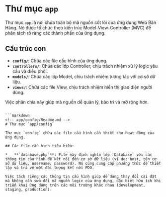 # Thư mục `app`

Thư mục `app` là nơi chứa toàn bộ mã nguồn cốt lõi của ứng dụng Web Bán Hàng. Nó được tổ chức theo kiến trúc Model-View-Controller (MVC) để phân tách rõ ràng các thành phần của ứng dụng.

## Cấu trúc con

*   **`config/`**: Chứa các file cấu hình của ứng dụng.
*   **`controllers/`**: Chứa các lớp Controller, chịu trách nhiệm xử lý logic yêu cầu và điều phối.
*   **`models/`**: Chứa các lớp Model, chịu trách nhiệm tương tác với cơ sở dữ liệu.
*   **`views/`**: Chứa các file View, chịu trách nhiệm hiển thị giao diện người dùng.

Việc phân chia này giúp mã nguồn dễ quản lý, bảo trì và mở rộng hơn.
```

```markdown
<!-- app/config/Readme.md -->
# Thư mục `app/config`

Thư mục `config` chứa các file cấu hình cần thiết cho hoạt động của ứng dụng.

## Các file cấu hình tiêu biểu:

*   **`database.php`**: File này định nghĩa lớp `Database` với các thông tin cấu hình để kết nối đến cơ sở dữ liệu (ví dụ: host, tên cơ sở dữ liệu, username, password). Nó cũng cung cấp phương thức để thiết lập và trả về một đối tượng kết nối PDO.

Việc tách riêng các thông tin cấu hình giúp dễ dàng thay đổi cài đặt mà không cần sửa đổi mã nguồn logic của ứng dụng, đặc biệt hữu ích khi triển khai ứng dụng trên các môi trường khác nhau (development, staging, production).